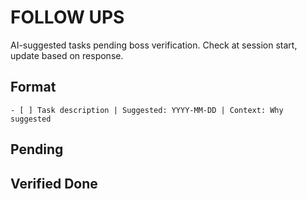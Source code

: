 # FOLLOW UPS

AI-suggested tasks pending boss verification. Check at session start, update based on response.

## Format
```
- [ ] Task description | Suggested: YYYY-MM-DD | Context: Why suggested
```

## Pending

<!-- Example:
- [ ] Check in with Dad | Suggested: 2025-10-26 | Context: Been 2 weeks, relationship check-in cadence
- [ ] Review October trading performance | Suggested: 2025-11-01 | Context: Monthly review due, assess strategy
-->

## Verified Done

<!-- Example:
- [x] Follow up Dad | Suggested: 2025-10-25 | Done: 2025-10-26
-->
